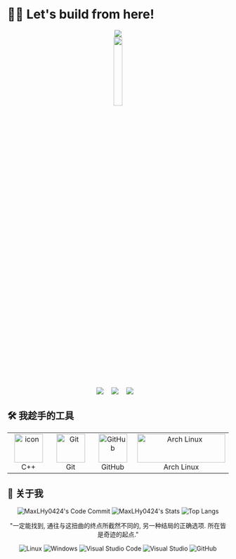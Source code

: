 # 🧑‍💻 Let's build from here!

<div align="center">
  <div>
    <a href="https://heyuhan.huohuo.ink/">
      <img src="https://readme-typing-svg.demolab.com?font=Fira+Code&pause=1000&width=435&lines=print(%22Hello%2C%20World%22);欢迎来到我的 GitHub 主页!&center=true&size=27" />
    </a>
  </div>
  <picture>
    <img width="20%" height="20%" src="https://avatars.githubusercontent.com/u/142279449?v=4"/>
  </picture>
  <div>&nbsp;</div>
  <div>
    <a href="https://space.bilibili.com/1678066522"><img src="https://img.shields.io/badge/Bilibili- -ff69b4" /></a>&emsp;
    <a href="https://MaxLHy0424.github.io/"><img src="https://img.shields.io/badge/Blog- -green" /></a>&emsp;
    <a href="https://www.minebbs.com/members/maxlhy.88192"><img src="https://img.shields.io/badge/MineBBS- -blue" /></a>&emsp;
  </div>
</div>

## 🛠️ 我趁手的工具

<div align="center">
  <table>
    <tr>
      <td align="center" width="96">
          <img src="https://techstack-generator.vercel.app/cpp-icon.svg" alt="icon" width="65" height="65" alt="C++"/>
        <br>C++
      </td>
      <td align="center" width="96">
        <img src="https://user-images.githubusercontent.com/25181517/192108372-f71d70ac-7ae6-4c0d-8395-51d8870c2ef0.png"   width="65" height="65" alt="Git" />
        <br>Git
      </td>
      <td align="center" width="96">
        <img src="https://techstack-generator.vercel.app/github-icon.svg" width="65" height="65" alt="GitHub" />
        <br>GitHub
      </td>
      <td align="center">
        <img src="https://archlinux.org/static/logos/archlinux-logo-light-90dpi.d36c53534a2b.png" width="200" height="65"   alt="Arch Linux" />
        <br>Arch Linux
      </td>
   </tr>
  </table>
</div>

## 🧐 关于我

<div align="center" >

![MaxLHy0424's Code Commit](https://github-readme-activity-graph.vercel.app/graph?username=MaxLHy0424&theme=xcode&bg_color=FF000000&hide_border=true)
![MaxLHy0424's Stats](https://github-readme-stats.vercel.app/api?username=MaxLHy0424&show_icons=true&count_private=true&hide_border=true&theme=nord&local=cn)
![Top Langs](https://github-readme-stats.vercel.app/api/top-langs/?username=MaxLHy0424&hide_border=true&layout=donut&theme=nord)

</div>

<div align="center" >

"一定能找到, 通往与这扭曲的终点所截然不同的, 另一种结局的正确选项. 所在皆是奇迹的起点."

![Linux](https://img.shields.io/badge/Linux-FCC624?logo=linux&logoColor=000&style=flat)
![Windows](https://img.shields.io/badge/Windows-0078D6?logo=windows&logoColor=fff&style=flat)
![Visual Studio Code](https://img.shields.io/badge/Visual%20Studio%20Code-007ACC?logo=visualstudiocode&logoColor=fff&style=flat)
![Visual Studio](https://img.shields.io/badge/Visual%20Studio-5C2D91?logo=visualstudio&logoColor=fff&style=flat)
![GitHub](https://img.shields.io/badge/GitHub-181717?logo=github&logoColor=fff&style=flat)

</div>
